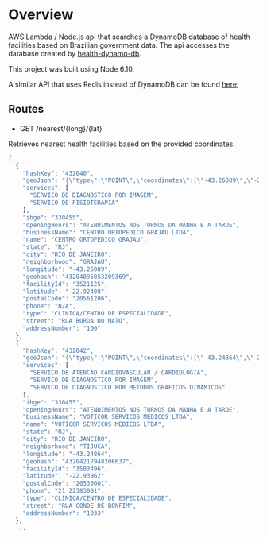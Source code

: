 # Overview
AWS Lambda / Node.js api that searches a DynamoDB database of health facilities based on Brazilian government data. The api accesses the database created by [health-dynamo-db](https://github.com/rafaelrpinto/https://github.com/rafaelrpinto/health-dynamo-db).

This project was built using Node 6.10.

A similar API that uses Redis instead of DynamoDB can be found [here](https://github.com/rafaelrpinto/health-api);

## Routes

- GET /nearest/{long}/{lat}

Retrieves nearest health facilities based on the provided coordinates.

```javascript
[
  {
    "hashKey": "432040",
    "geoJson": "{\"type\":\"POINT\",\"coordinates\":[\"-43.26089\",\"-22.92408\"]}",
    "services": [
      "SERVICO DE DIAGNOSTICO POR IMAGEM",
      "SERVICO DE FISIOTERAPIA"
    ],
    "ibge": "330455",
    "openingHours": "ATENDIMENTOS NOS TURNOS DA MANHA E A TARDE",
    "businessName": "CENTRO ORTOPEDICO GRAJAU LTDA",
    "name": "CENTRO ORTOPEDICO GRAJAU",
    "state": "RJ",
    "city": "RIO DE JANEIRO",
    "neighborhood": "GRAJAU",
    "longitude": "-43.26089",
    "geohash": "43204095853209369",
    "facilityId": "3521125",
    "latitude": "-22.92408",
    "postalCode": "20561206",
    "phone": "N/A",
    "type": "CLINICA/CENTRO DE ESPECIALIDADE",
    "street": "RUA BORDA DO MATO",
    "addressNumber": "100"
  },
  {
    "hashKey": "432042",
    "geoJson": "{\"type\":\"POINT\",\"coordinates\":[\"-43.24864\",\"-22.93962\"]}",
    "services": [
      "SERVICO DE ATENCAO CARDIOVASCULAR / CARDIOLOGIA",
      "SERVICO DE DIAGNOSTICO POR IMAGEM",
      "SERVICO DE DIAGNOSTICO POR METODOS GRAFICOS DINAMICOS"
    ],
    "ibge": "330455",
    "openingHours": "ATENDIMENTOS NOS TURNOS DA MANHA E A TARDE",
    "businessName": "VOTICOR SERVICOS MEDICOS LTDA",
    "name": "VOTICOR SERVICOS MEDICOS LTDA",
    "state": "RJ",
    "city": "RIO DE JANEIRO",
    "neighborhood": "TIJUCA",
    "longitude": "-43.24864",
    "geohash": "43204217948206637",
    "facilityId": "3503496",
    "latitude": "-22.93962",
    "postalCode": "20530001",
    "phone": "21 22383001",
    "type": "CLINICA/CENTRO DE ESPECIALIDADE",
    "street": "RUA CONDE DE BONFIM",
    "addressNumber": "1033"
  },
  ...
```
